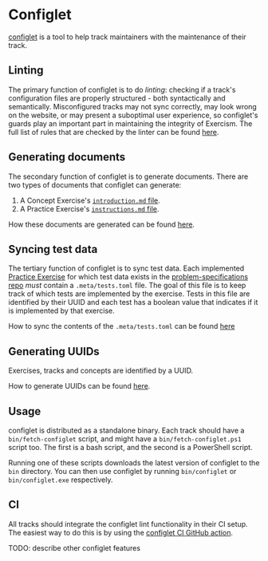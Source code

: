 # Configlet

[configlet](https://github.com/exercism/configlet) is a tool to help track maintainers with the maintenance of their track.

## Linting

The primary function of configlet is to do _linting_: checking if a track's configuration files are properly structured - both syntactically and semantically. Misconfigured tracks may not sync correctly, may look wrong on the website, or may present a suboptimal user experience, so configlet's guards play an important part in maintaining the integrity of Exercism. The full list of rules that are checked by the linter can be found [here](./lint).

## Generating documents

The secondary function of configlet is to generate documents. There are two types of documents that configlet can generate:

1. A Concept Exercise's [`introduction.md` file](./generating-documents#document-concept-exercises-introductionmd-file).
1. A Practice Exercise's [`instructions.md` file](./generating-documents#document-practice-exercises-instructionsmd-file).

How these documents are generated can be found [here](./generating-documents).

## Syncing test data

The tertiary function of configlet is to sync test data. Each implemented [Practice Exercise](./tracks/practice-exercises) for which test data exists in the [problem-specifications repo](https://github.com/exercism/problem-specifications) _must_ contain a `.meta/tests.toml` file. The goal of this file is to keep track of which tests are implemented by the exercise. Tests in this file are identified by their UUID and each test has a boolean value that indicates if it is implemented by that exercise.

How to sync the contents of the `.meta/tests.toml` can be found [here](./sync)

## Generating UUIDs

Exercises, tracks and concepts are identified by a UUID.

How to generate UUIDs can be found [here](./uuid).

## Usage

configlet is distributed as a standalone binary. Each track should have a `bin/fetch-configlet` script, and might have a `bin/fetch-configlet.ps1` script too. The first is a bash script, and the second is a PowerShell script.

Running one of these scripts downloads the latest version of configlet to the `bin` directory. You can then use configlet by running `bin/configlet` or `bin/configlet.exe` respectively.

## CI

All tracks should integrate the configlet lint functionality in their CI setup. The easiest way to do this is by using the [configlet CI GitHub action](https://github.com/exercism/github-actions/tree/main/configlet-ci).

TODO: describe other configlet features
